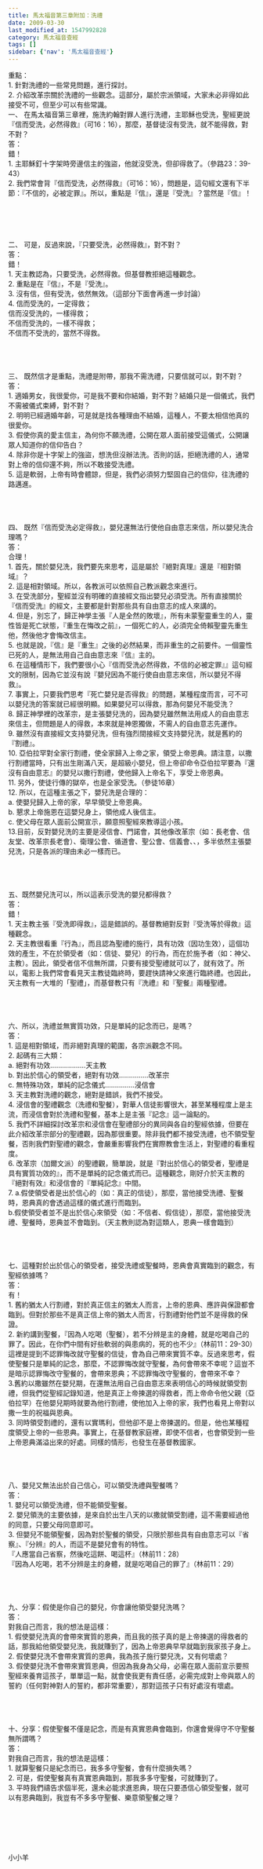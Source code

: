 ```yaml
---
title: 馬太福音第三章附加：洗禮
date: 2009-03-30
last_modified_at: 1547992828
category: 馬太福音查經
tags: []
sidebar: {'nav': '馬太福音查經'}
---
```


<p>重點：<br/>1.	針對洗禮的一些常見問題，進行探討。<br/>2.	介紹改革宗關於洗禮的一些觀念。這部分，屬於宗派領域，大家未必非得如此接受不可，但至少可以有些常識。<br/><!--more-->一、	在馬太福音第三章裡，施洗約翰對罪人進行洗禮，主耶穌也受洗，聖經更說『信而受洗，必然得救』（可16：16），那麼，基督徒沒有受洗，就不能得救，對不對？<br/>答：<br/>錯！<br/>1.	主耶穌釘十字架時旁邊信主的強盜，他就沒受洗，但卻得救了。（參路23：39-43）<br/>2.	我們常會背『信而受洗，必然得救』（可16：16），問題是，這句經文還有下半節：『不信的，必被定罪』。所以，重點是『信』，還是『受洗』？當然是『信』！<br/><br/><br/><br/><br/><br/>二、	可是，反過來說，『只要受洗，必然得救』，對不對？<br/>答：<br/>錯！<br/>1.	天主教認為，只要受洗，必然得救。但基督教拒絕這種觀念。<br/>2.	重點是在『信』，不是『受洗』。<br/>3.	沒有信，但有受洗，依然無效。（這部分下面會再進一步討論）<br/>4.	信而受洗的，一定得救；<br/>信而沒受洗的，一樣得救；<br/>不信而受洗的，一樣不得救；<br/>不信而不受洗的，當然不得救。<br/><br/><br/><br/><br/>三、	既然信才是重點，洗禮是附帶，那我不需洗禮，只要信就可以，對不對？<br/>答：<br/>1.	適婚男女，我很愛你，可是我不要和你結婚，對不對？結婚只是一個儀式，我們不需被儀式束縛，對不對？<br/>2.	明明已經適婚年齡，可是就是找各種理由不結婚，這種人，不要太相信他真的很愛你。<br/>3.	假使你真的愛主信主，為何你不願洗禮，公開在眾人面前接受這儀式，公開讓眾人知道你的信仰告白？<br/>4.	除非你是十字架上的強盜，想洗但沒辦法洗。否則的話，拒絕洗禮的人，通常對上帝的信仰還不夠，所以不敢接受洗禮。<br/>5.	這是軟弱，上帝有時會體諒，但是，我們必須努力堅固自己的信仰，往洗禮的路邁進。<br/><br/><br/><br/><br/>四、	既然『信而受洗必定得救』，嬰兒還無法行使他自由意志來信，所以嬰兒洗合理嗎？<br/>答：<br/>合理！<br/>1.	首先，關於嬰兒洗，我們要先來思考，這是屬於『絕對真理』還是『相對領域』？<br/>2.	這是相對領域。所以，各教派可以依照自己教派觀念來進行。<br/>3.	在受洗部分，聖經並沒有明確的直接經文指出嬰兒必須受洗。所有直接關於『信而受洗』的經文，主要都是針對那些具有自由意志的成人來講的。<br/>4.	但是，別忘了，歸正神學主張『人是全然的敗壞』，所有未蒙聖靈重生的人，靈性皆是死亡狀態，『重生在悔改之前』，一個死亡的人，必須完全倚賴聖靈先重生他，然後他才會悔改信主。<br/>5.	也就是說，『信』是『重生』之後的必然結果，而非重生的之前要件。一個靈性已死的人，是無法用自己自由意志來『信』主的。<br/>6.	在這種情形下，我們要很小心『信而受洗必然得救，不信的必被定罪』』這句經文的限制，因為它並沒有說『嬰兒因為不能行使自由意志來信，所以嬰兒不得救』。<br/>7.	事實上，只要我們思考『死亡嬰兒是否得救』的問題，某種程度而言，可不可以嬰兒洗的答案就已經很明顯。如果嬰兒可以得救，那為何嬰兒不能受洗？<br/>8.	歸正神學裡的改革宗，是主張嬰兒洗的，因為嬰兒雖然無法用成人的自由意志來信主，但問題是人的得救，本來就是神恩獨做，不需人的自由意志先運作。<br/>9.	雖然沒有直接經文支持嬰兒洗，但有強烈間接經文支持嬰兒洗，就是舊約的『割禮』。<br/>10.	亞伯拉罕對全家行割禮，使全家歸入上帝之家，領受上帝恩典。請注意，以撒行割禮當時，只有出生剛滿八天，是超級小嬰兒，但上帝卻命令亞伯拉罕要為『還沒有自由意志』的嬰兒以撒行割禮，使他歸入上帝名下，享受上帝恩典。<br/>11.	另外，使徒行傳的獄卒，也是全家受洗。（參徒16章）<br/>12.	所以，在這種主張之下，嬰兒洗是合理的：<br/>a.	使嬰兒歸入上帝的家，早早領受上帝恩典。<br/>b.	懇求上帝施恩在這嬰兒身上，領他成人後信主。<br/>c.	使父母在眾人面前公開宣示，願意照聖經來教導這小孩。<br/>13.目前，反對嬰兒洗的主要是浸信會、門諾會，其他像改革宗（如：長老會、信友堂、改革宗長老會）、衛理公會、循道會、聖公會、信義會、、，多半依然主張嬰兒洗，只是各派的理由未必一樣而已。<br/><br/><br/><br/><br/>五、既然嬰兒洗可以，所以這表示受洗的嬰兒都得救？<br/>答：<br/>錯！<br/>1. 天主教主張『受洗即得救』，這是錯誤的。基督教絕對反對『受洗等於得救』這種觀念。<br/>2. 天主教很看重『行為』，而且認為聖禮的施行，具有功效（因功生效），這個功效的產生，不在於領受者（如：信徒、嬰兒）的行為，而在於施予者（如：神父、主教）。因此，領受者信不信無所謂，只要有接受聖禮就可以了，就有效了。所以，電影上我們常會看見天主教徒臨終時，要趕快請神父來進行臨終禮。也因此，天主教有一大堆的「聖禮」，而基督教只有『洗禮』和『聖餐』兩種聖禮。<br/><br/><br/><br/><br/>六、所以，洗禮並無實質功效，只是單純的記念而已，是嗎？<br/>答：<br/>1. 這是相對領域，而非絕對真理的範圍，各宗派觀念不同。<br/>2. 起碼有三大類：<br/>a. 絕對有功效………………天主教<br/>b. 對出於信心的領受者，絕對有功效……………改革宗<br/>c. 無特殊功效，單純的記念儀式……………浸信會<br/>3. 天主教對洗禮的觀念，絕對是錯誤，我們不接受。<br/>4. 浸信會的聖禮觀念（洗禮和聖餐），對華人信徒影響很大，甚至某種程度上是主流，而浸信會對於洗禮和聖餐，基本上是主張『記念』這一論點的。<br/>5. 我們不詳細探討改革宗和浸信會在聖禮部分的異同與各自的聖經依據，但要在此介紹改革宗部分的聖禮觀，因為那很重要。除非我們都不接受洗禮，也不領受聖餐，否則我們對聖禮的觀念，會嚴重影響我們在實際教會生活上，對聖禮的看重程度。<br/>6. 改革宗（加爾文派）的聖禮觀，簡單說，就是『對出於信心的領受者，聖禮是具有實質功效的』，而不是單純的記念儀式而已。這種觀念，剛好介於天主教的『絕對有效』和浸信會的『單純記念』中間。<br/>7. a.假使領受者是出於信心的（如：真正的信徒），那麼，當他接受洗禮、聖餐時，恩典真的會透過這樣的儀式進行而臨到。<br/>b.假使領受者並不是出於信心來領受（如：不信者、假信徒），那麼，當他接受洗禮、聖餐時，恩典並不會臨到。（天主教則認為對這類人，恩典一樣會臨到）<br/><br/><br/><br/><br/>七、這種對於出於信心的領受者，接受洗禮或聖餐時，恩典會真實臨到的觀念，有聖經依據嗎？<br/>答：<br/>有！<br/>1. 舊約猶太人行割禮，對於真正信主的猶太人而言，上帝的恩典、應許與保證都會臨到。但對於那些不是真正信上帝的猶太人而言，行割禮對他們並不是得救的保證。<br/>2. 新約講到聖餐，『因為人吃喝（聖餐），若不分辨是主的身體，就是吃喝自己的罪了。因此，在你們中間有好些軟弱的與患病的，死的也不少』（林前11：29-30）這裡是提到不認罪悔改就守聖餐的信徒，會為自己帶來實質不幸。反過來思考，假使聖餐只是單純的記念，那麼，不認罪悔改就守聖餐，為何會帶來不幸呢？這豈不是暗示認罪悔改守聖餐的，會帶來恩典；不認罪悔改守聖餐的，會帶來不幸？<br/>3.舊約以撒雖然在嬰兒期，在還無法用自己自由意志來表明信心的時候就領受割禮，但我們從聖經記錄知道，他是真正上帝揀選的得救者，而上帝命令他父親（亞伯拉罕）在他嬰兒期時就要為他行割禮，使他加入上帝的家，我們也看見上帝對以撒一生的祝福與恩典。<br/>3. 同時領受割禮的，還有以實瑪利，但他卻不是上帝揀選的。但是，他也某種程度領受上帝的一些恩典。事實上，在基督教家庭裡，即使不信者，也會領受到一些上帝恩典滿溢出來的好處。同樣的情形，也發生在基督教國家。<br/><br/><br/><br/><br/>八、嬰兒又無法出於自己信心，可以領受洗禮與聖餐嗎？<br/>答：<br/>1. 嬰兒可以領受洗禮，但不能領受聖餐。<br/>2. 嬰兒領洗的主要依據，是來自於出生八天的以撒就領受割禮，這不需要經過他的同意，只要父母同意即可。<br/>3. 但嬰兒不能領聖餐，因為對於聖餐的領受，只限於那些具有自由意志可以『省察』、『分辨』的人，而這不是嬰兒會有的特性。<br/>『人應當自己省察，然後吃這餅、喝這杯』（林前11：28）<br/>『因為人吃喝，若不分辨是主的身體，就是吃喝自己的罪了』（林前11：29）<br/><br/><br/><br/><br/>九、分享：假使是你自己的嬰兒，你會讓他領受嬰兒洗嗎？<br/>答：<br/>對我自己而言，我的想法是這樣：<br/>1. 假使嬰兒洗真的會帶來實質的恩典，而且我的孩子真的是上帝揀選的得救者的話，那我給他領受嬰兒洗，我就賺到了，因為上帝恩典早早就臨到我家孩子身上。<br/>2. 假使嬰兒洗不會帶來實質的恩典，我為孩子施行嬰兒洗，又有何壞處？<br/>3. 假使嬰兒洗不會帶來實質恩典，但因為我身為父母，必需在眾人面前宣示要照聖經來養育這孩子，單單這一點，就會使我更有責任感，必需完成對上帝與眾人的誓約（任何對神對人的誓約，都非常重要），那對這孩子只有好處沒有壞處。<br/><br/><br/><br/><br/>十、分享：假使聖餐不僅是記念，而是有真實恩典會臨到，你還會覺得守不守聖餐無所謂嗎？<br/>答：<br/>對我自己而言，我的想法是這樣：<br/>1.	就算聖餐只是紀念而已，我多多守聖餐，會有什麼損失嗎？<br/>2.	可是，假使聖餐真有真實恩典臨到，那我多多守聖餐，可就賺到了。<br/>3.	平時我們禱告求個半死，還未必能求進恩典，現在只要憑信心領受聖餐，就可以有恩典臨到，我豈有不多多守聖餐、樂意領聖餐之理？<br/><br/><br/><br/><br/><br/><br/>小小羊</p>